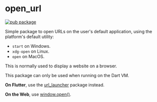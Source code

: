 # open_url

[![pub package](https://img.shields.io/pub/v/open_url.svg)](https://pub.dev/packages/open_url)

Simple package to open URLs on the user's default application, using the platform's default utility:

* `start` on Windows.
* `xdg-open` on Linux.
* `open` on MacOS.

This is normally used to display a website on a browser.

This package can only be used when running on the Dart VM.

**On Flutter**, use the [url_launcher](https://pub.dev/packages/url_launcher) package instead.

**On the Web**, use [window.open()](https://api.dartlang.org/stable/dart-html/Window/open.html). 
